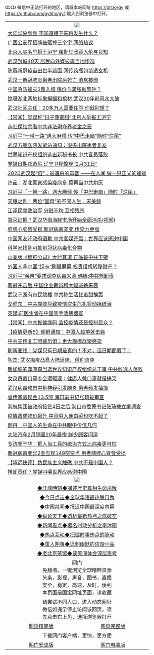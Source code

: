 ↀↀ 微信中无法打开的地区，请将本站网址 https://git.io/gy 或 https://github.com/gyhhx/gy1 输入到浏览器中打开。 

 <table>

  <tr>
    <td colspan="2" align=center><img src="https://cdn.jsdelivr.net/gh/gyoupiodf/im1/20190822-2.jpg"></td>
 </tr>
<tr><td colspan="2" align="left"><a href="https://xball.casa/oo.aspx?name=c1139078&key=eqxowaguscvmxdgc&from=gy">大陆异象频频 不知道接下来将发生什么？</a></td></tr>
<tr><td colspan="2" align="left"><a href="https://xball.casa/oo.aspx?name=c1139072&key=eqxowaguscvmxdgc&from=gy">广西公安厅招牌被砸掉三个字 网络热议</a></td></tr>
<tr><td colspan="2" align="left"><a href="https://xball.casa/oo.aspx?name=c1139075&key=eqxowaguscvmxdgc&from=gy">北京人实名举报王沪宁 痛批其罔顾人伦与良知</a></td></tr>
<tr><td colspan="2" align="left"><a href="https://xball.casa/oo.aspx?name=c1139074&key=eqxowaguscvmxdgc&from=gy">武汉封城40天 居民向外媒披露当地惨况</a></td></tr>
<tr><td colspan="2" align="left"><a href="https://xball.casa/oo.aspx?name=c1139175&key=eqxowaguscvmxdgc&from=gy">陈薇新冠疫苗出世半遮面 网传药瓶包装透玄机</a></td></tr>
<tr><td colspan="2" align="left"><a href="https://xball.casa/oo.aspx?name=c1139145&key=eqxowaguscvmxdgc&from=gy">武汉一新冠肺炎患者出院后死亡 消息被删</a></td></tr>
<tr><td colspan="2" align="left"><a href="https://xball.casa/oo.aspx?name=c1139173&key=eqxowaguscvmxdgc&from=gy">中国急防蝗灾3路入侵 粮价与滞胀敲警钟？</a></td></tr>
<tr><td colspan="2" align="left"><a href="https://xball.casa/oo.aspx?name=c1139174&key=eqxowaguscvmxdgc&from=gy">惊曝湖北两地标象蝙蝠和棺材 武汉30年前风水大破</a></td></tr>
<tr><td colspan="2" align="left"><a href="https://xball.casa/oo.aspx?name=c1139180&key=eqxowaguscvmxdgc&from=gy">武汉社区主任：20多万人需要住院 你就别想了</a></td></tr>
<tr><td colspan="2" align="left"><a href="https://xball.casa/oo.aspx?name=c1139146&key=eqxowaguscvmxdgc&from=gy">【禁闻】党媒称“日子像蜜甜”北京人举报王沪宁</a></td></tr>
<tr><td colspan="2" align="left"><a href="https://xball.casa/oo.aspx?name=c1139116&key=eqxowaguscvmxdgc&from=gy">从社保结余看中共非法剥夺养老金之恶</a></td></tr>
<tr><td colspan="2" align="left"><a href="https://xball.casa/oo.aspx?name=c1139086&key=eqxowaguscvmxdgc&from=gy">习近平“一带一路”遇大麻烦 传“中巴走廊”随时“烂尾”</a></td></tr>
<tr><td colspan="2" align="left"><a href="https://xball.casa/oo.aspx?name=c1139171&key=eqxowaguscvmxdgc&from=gy">武汉方舱医院发紧急通知：很多出院患者复发</a></td></tr>
<tr><td colspan="2" align="left"><a href="https://xball.casa/oo.aspx?name=c1139147&key=eqxowaguscvmxdgc&from=gy">世界知识产权组织选出新秘书长 中共官员落败</a></td></tr>
<tr><td colspan="2" align="left"><a href="https://xball.casa/oo.aspx?name=c1139087&key=eqxowaguscvmxdgc&from=gy">党媒日期都造假 辽宁卫视惊现“2月31日”</a></td></tr>
<tr><td colspan="2" align="left"><a href="https://xball.casa/oo.aspx?name=c1139092&key=eqxowaguscvmxdgc&from=gy">2020武汉起“疫”：被追杀的声音 ——在人间 做一只正义的蝼蚁</a></td></tr>
<tr><td colspan="2" align="left"><a href="https://xball.casa/oo.aspx?name=c1139090&key=eqxowaguscvmxdgc&from=gy">许茹：湖北警察感染疫病多 莫再当中共炮灰</a></td></tr>
<tr><td colspan="2" align="left"><a href="https://xball.casa/oo.aspx?name=c1139134&key=eqxowaguscvmxdgc&from=gy">习近平「一带一路」遇大麻烦 传「中巴走廊」随时「烂尾」</a></td></tr>
<tr><td colspan="2" align="left"><a href="https://xball.casa/oo.aspx?name=c1139158&key=eqxowaguscvmxdgc&from=gy">天壤之别！两位“国母”的不同人生：宋美龄</a></td></tr>
<tr><td colspan="2" align="left"><a href="https://xball.casa/oo.aspx?name=c1139157&key=eqxowaguscvmxdgc&from=gy">江泽民腐败治军 分赃不均 互相残杀</a></td></tr>
<tr><td colspan="2" align="left"><a href="https://xball.casa/oo.aspx?name=c1139084&key=eqxowaguscvmxdgc&from=gy">毁灭证据？武汉华南海鲜市场开始全面消杀(视频)</a></td></tr>
<tr><td colspan="2" align="left"><a href="https://xball.casa/oo.aspx?name=c1139083&key=eqxowaguscvmxdgc&from=gy">肺脾心脑皆受损 新冠病毒突变 传染力更强</a></td></tr>
<tr><td colspan="2" align="left"><a href="https://xball.casa/oo.aspx?name=c1139162&key=eqxowaguscvmxdgc&from=gy">中国网友吁政府道歉 中共官媒齐轰：世界应该感谢中国</a></td></tr>
<tr><td colspan="2" align="left"><a href="https://xball.casa/oo.aspx?name=c1139160&key=eqxowaguscvmxdgc&from=gy">科学家找到可抑制冠状病毒化合物</a></td></tr>
<tr><td colspan="2" align="left"><a href="https://xball.casa/oo.aspx?name=c1139170&key=eqxowaguscvmxdgc&from=gy">山寨版《瘟疫公司》大行其道 正品被中共下架</a></td></tr>
<tr><td colspan="2" align="left"><a href="https://xball.casa/oo.aspx?name=c1139114&key=eqxowaguscvmxdgc&from=gy">外国人拿中国“绿卡”刷爆屏幕 权贵借机转移财产？</a></td></tr>
<tr><td colspan="2" align="left"><a href="https://xball.casa/oo.aspx?name=c1139115&key=eqxowaguscvmxdgc&from=gy">习近平“亲自”要求调查病毒来源 韩媒:中共想卸责</a></td></tr>
<tr><td colspan="2" align="left"><a href="https://xball.casa/oo.aspx?name=c1139112&key=eqxowaguscvmxdgc&from=gy">新冠冲击后 中国企业裁员和大幅减薪来袭</a></td></tr>
<tr><td colspan="2" align="left"><a href="https://xball.casa/oo.aspx?name=c1139102&key=eqxowaguscvmxdgc&from=gy">武汉不断有市民跳楼 中共称生活比蜜甜挨轰</a></td></tr>
<tr><td colspan="2" align="left"><a href="https://xball.casa/oo.aspx?name=c1139113&key=eqxowaguscvmxdgc&from=gy">戈壁东：中共腐败导致疫情次生危机将动摇统治</a></td></tr>
<tr><td colspan="2" align="left"><a href="https://xball.casa/oo.aspx?name=c1139089&key=eqxowaguscvmxdgc&from=gy">英媒:前医生曾在中国亲手活摘器官</a></td></tr>
<tr><td colspan="2" align="left"><a href="https://xball.casa/oo.aspx?name=c1139192&key=eqxowaguscvmxdgc&from=gy">【禁闻】中共推健康码 监控疫情还是控制民众？</a></td></tr>
<tr><td colspan="2" align="left"><a href="https://xball.casa/oo.aspx?name=c1138288&key=eqxowaguscvmxdgc&from=gy">【疫情更新5】朝鲜通知：中国人越境就击毙</a></td></tr>
<tr><td colspan="2" align="left"><a href="https://xball.casa/oo.aspx?name=c1139098&key=eqxowaguscvmxdgc&from=gy">中共宣传复工暗藏恐惧：更大规模群聚感染</a></td></tr>
<tr><td colspan="2" align="left"><a href="https://xball.casa/oo.aspx?name=c1139182&key=eqxowaguscvmxdgc&from=gy">刷新底线！党媒只有日期是真的！不对，连日期都假了！</a></td></tr>
<tr><td colspan="2" align="left"><a href="https://xball.casa/oo.aspx?name=c1139178&key=eqxowaguscvmxdgc&from=gy">陶杰: 武汉瘟疫凸显大陆道德、信仰真空</a></td></tr>
<tr><td colspan="2" align="left"><a href="https://xball.casa/oo.aspx?name=c1139138&key=eqxowaguscvmxdgc&from=gy">新加坡的邓鸿森当选世界知识产权组织总干事 中共候选人落败</a></td></tr>
<tr><td colspan="2" align="left"><a href="https://xball.casa/oo.aspx?name=c1139107&key=eqxowaguscvmxdgc&from=gy">女议员戴口罩参会遭驱逐：健康人戴口罩就是搞笑</a></td></tr>
<tr><td colspan="2" align="left"><a href="https://xball.casa/oo.aspx?name=c1139177&key=eqxowaguscvmxdgc&from=gy">武汉病毒攻击中枢神经引发脑炎 患者频发抽搐</a></td></tr>
<tr><td colspan="2" align="left"><a href="https://xball.casa/oo.aspx?name=c1139149&key=eqxowaguscvmxdgc&from=gy">曾传家藏现金13.5吨 海口前书记张琦被审查</a></td></tr>
<tr><td colspan="2" align="left"><a href="https://xball.casa/oo.aspx?name=c1139136&key=eqxowaguscvmxdgc&from=gy">海航集团被政府接管4日之后 海口市委原书记张琦被立案调查</a></td></tr>
<tr><td colspan="2" align="left"><a href="https://xball.casa/oo.aspx?name=c1139154&key=eqxowaguscvmxdgc&from=gy">疫情造成物价飙升 中国穷人连白菜也吃不起了</a></td></tr>
<tr><td colspan="2" align="left"><a href="https://xball.casa/oo.aspx?name=c1139085&key=eqxowaguscvmxdgc&from=gy">颜丹：中国人的生命在中共眼中价值几何</a></td></tr>
<tr><td colspan="2" align="left"><a href="https://xball.casa/oo.aspx?name=c1139144&key=eqxowaguscvmxdgc&from=gy">大陆汽车2月销量20年最惨 鲜少顾客问津</a></td></tr>
<tr><td colspan="2" align="left"><a href="https://xball.casa/oo.aspx?name=c1139150&key=eqxowaguscvmxdgc&from=gy">专访郭于华：把人当工具的统治方式比病毒更可怕</a></td></tr>
<tr><td colspan="2" align="left"><a href="https://xball.casa/oo.aspx?name=c1139076&key=eqxowaguscvmxdgc&from=gy">新冠病毒变异2亚型现149突变点 患者肺脾心肾皆受损</a></td></tr>
<tr><td colspan="2" align="left"><a href="https://xball.casa/oo.aspx?name=c1139093&key=eqxowaguscvmxdgc&from=gy">【靖远快评】伪民族主义触礁 中共不是中国人？</a></td></tr>
<tr><td colspan="2" align="left"><a href="https://xball.casa/oo.aspx?name=c1139091&key=eqxowaguscvmxdgc&from=gy">推卸责任？党媒叫嚷世界应感谢中国</a></td></tr>

 <tr>
   <td colspan="2" align=center><img src="https://cdn.jsdelivr.net/gh/gyoupiodf/im1/jf-1.jpg"></td>
  </tr>
   <tr>
   <td colspan="2" align=center> 
<a href="https://xball.casa/oo.aspx?name=c922850&key=eqxowaguscvmxdgc&from=gy&tag=9877">◆江峰時刻◆講述歷史真相生命冷暖</a><br/>
    </td>
  </tr>
   <tr>
   <td colspan="2" align=center> 
<a href="https://xball.casa/oo.aspx?name=c816850&key=eqxowaguscvmxdgc&from=gy&tag=9877">◆今日点击◆全球华语最热脱口秀</a><br/>
    </td>
  </tr>
  <tr>
  <td colspan="2" align=center>
<a href="https://xball.casa/oo.aspx?name=c816860&key=eqxowaguscvmxdgc&from=gy&tag=99733110">◆中国禁闻◆报道中国最深度内幕</a><br/>
   </tr>
  <tr>
     <td colspan="2" align=center>
<a href="https://xball.casa/oo.aspx?name=c816855&key=eqxowaguscvmxdgc&from=gy&tag=997110">◆纵论天下◆透析最新热点之陈破空</a><br/>
   </tr>
   <tr>
      <td colspan="2" align=center>
<a href="https://xball.casa/oo.aspx?name=c838308&key=eqxowaguscvmxdgc&from=gy&tag=9973110">◆新闻看点◆著名时政分析之李沐阳</a><br/>
   </tr>
   <tr>
     <td colspan="2" align=center>
<a href="https://xball.casa/oo.aspx?name=c816852&key=eqxowaguscvmxdgc&from=gy&tag=9733110">◆热点互动◆把握时事热点的脉动</a><br/>
   </tr>
   <tr>
      <td colspan="2" align=center>
<a href="https://xball.casa/oo.aspx?name=c816694&key=eqxowaguscvmxdgc&from=gy&tag=93310">◆雷人网事◆讽刺幽默的诙谐小品</a><br/>
   </tr>
   <tr>
    <td colspan="2" align=center>
<a href="https://xball.casa/oo.aspx?name=c816650&key=eqxowaguscvmxdgc&from=gy&tag=9973110">◆老北京茶馆◆谈笑间体会深层思考</a><br/>
   </tr>
<tr>
    <td colspan="2" align="center">网门<br/>免翻墙，一键浏览全球精粹资源<br/>头条，影视，声音，图书，直播<br/>安全，稳定，高速，及时，便利<br/>本页面是固定网址页面，请收藏</td>
  <tr>
  <tr>
    <td colspan="2" align="center">请尝试不同入口，进入动态网址<br/>微信如提示停止访问该网页，须<br/>先点击右上角，选择浏览器打开</td>
  <tr>  
  <tr>
    <td align="center"><a href="https://gitcdn.xyz/repo/otiny/up/master/show002.htm">网页精简版</a></td>
    <td align="center"><a href="https://gitcdn.xyz/repo/otiny/up/master/show001.htm">网页完整版</a></td>
  </tr>
  <tr>
    <td colspan="2" align="center">下载网门客户端，更快，更方便</td>
  <tr>
  <tr>
    <td align="center"><a href="https://raw.githubusercontent.com/opipe/up/master/oGatea.apk">网门安卓版</a></td>
    <td align="center"><a href="https://raw.githubusercontent.com/opipe/up/master/oGate.zip">网门电脑版</a></td>
  </tr>

</table>

